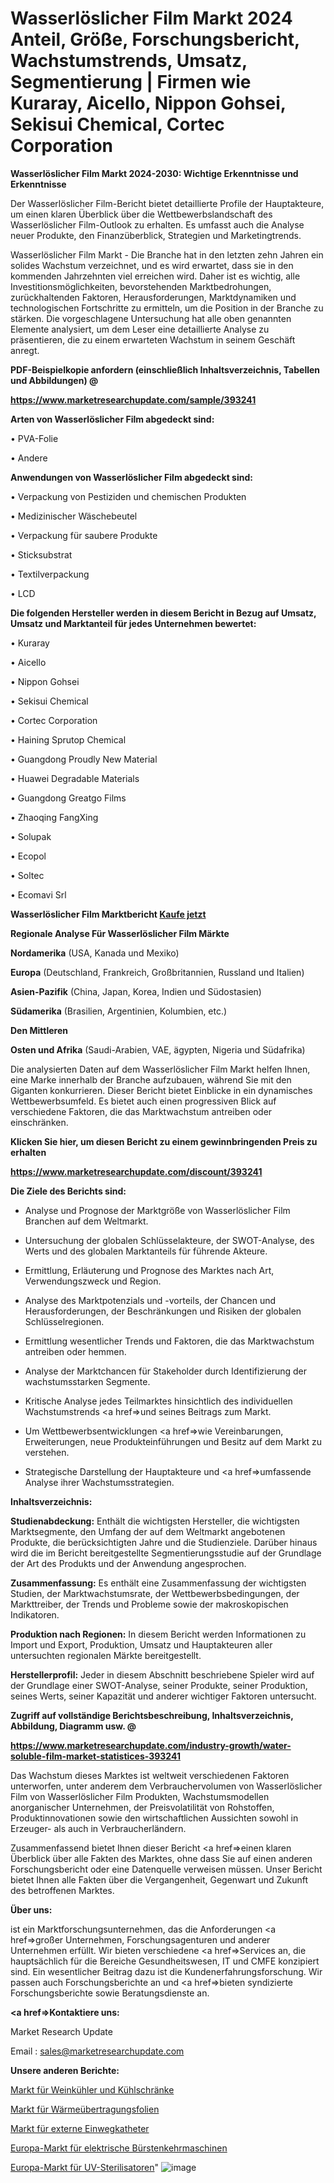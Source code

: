 # Wasserlöslicher Film Markt 2024 Anteil, Größe, Forschungsbericht, Wachstumstrends, Umsatz, Segmentierung | Firmen wie Kuraray, Aicello, Nippon Gohsei, Sekisui Chemical, Cortec Corporation

<strong>Wasserlöslicher Film Markt 2024-2030: Wichtige Erkenntnisse und Erkenntnisse</strong>

Der Wasserlöslicher Film-Bericht bietet detaillierte Profile der Hauptakteure, um einen klaren Überblick über die Wettbewerbslandschaft des Wasserlöslicher Film-Outlook zu erhalten. Es umfasst auch die Analyse neuer Produkte, den Finanzüberblick, Strategien und Marketingtrends.

Wasserlöslicher Film Markt - Die Branche hat in den letzten zehn Jahren ein solides Wachstum verzeichnet, und es wird erwartet, dass sie in den kommenden Jahrzehnten viel erreichen wird. Daher ist es wichtig, alle Investitionsmöglichkeiten, bevorstehenden Marktbedrohungen, zurückhaltenden Faktoren, Herausforderungen, Marktdynamiken und technologischen Fortschritte zu ermitteln, um die Position in der Branche zu stärken. Die vorgeschlagene Untersuchung hat alle oben genannten Elemente analysiert, um dem Leser eine detaillierte Analyse zu präsentieren, die zu einem erwarteten Wachstum in seinem Geschäft anregt.



<strong><b>PDF-Beispielkopie anfordern (einschließlich Inhaltsverzeichnis, Tabellen und Abbildungen) @ </b></strong>

<strong><a href=https://www.marketresearchupdate.com/sample/393241>

<strong>https://www.marketresearchupdate.com/sample/393241</u></a></strong></strong>



<strong>Arten von Wasserlöslicher Film abgedeckt sind:</strong>

• PVA-Folie

• Andere



<strong>Anwendungen von Wasserlöslicher Film abgedeckt sind:</strong>

• Verpackung von Pestiziden und chemischen Produkten

• Medizinischer Wäschebeutel

• Verpackung für saubere Produkte

• Sticksubstrat

• Textilverpackung

• LCD



<strong>Die folgenden Hersteller werden in diesem Bericht in Bezug auf Umsatz, Umsatz und Marktanteil für jedes Unternehmen bewertet:</strong>

• Kuraray

• Aicello

• Nippon Gohsei

• Sekisui Chemical

• Cortec Corporation

• Haining Sprutop Chemical

• Guangdong Proudly New Material

• Huawei Degradable Materials

• Guangdong Greatgo Films

• Zhaoqing FangXing

• Solupak

• Ecopol

• Soltec

• Ecomavi Srl



<strong>Wasserlöslicher Film Marktbericht <a href=https://www.marketresearchupdate.com/buynow/393241>Kaufe jetzt</a></strong>



<strong>Regionale Analyse Für Wasserlöslicher Film Märkte</strong>



<strong>Nordamerika</strong> (USA, Kanada und Mexiko)



<strong>Europa</strong> (Deutschland, Frankreich, Großbritannien, Russland und Italien)



<strong>Asien-Pazifik</strong> (China, Japan, Korea, Indien und Südostasien)



<strong>Südamerika</strong> (Brasilien, Argentinien, Kolumbien, etc.)



<strong>Den Mittleren</strong> 

<strong>Osten und Afrika</strong> (Saudi-Arabien, VAE, ägypten, Nigeria und Südafrika)

Die analysierten Daten auf dem Wasserlöslicher Film Markt helfen Ihnen, eine Marke innerhalb der Branche aufzubauen, während Sie mit den Giganten konkurrieren. Dieser Bericht bietet Einblicke in ein dynamisches Wettbewerbsumfeld. Es bietet auch einen progressiven Blick auf verschiedene Faktoren, die das Marktwachstum antreiben oder einschränken.



<strong>Klicken Sie hier, um diesen Bericht zu einem gewinnbringenden Preis zu erhalten
</strong>

<strong><a href=https://www.marketresearchupdate.com/discount/393241>https://www.marketresearchupdate.com/discount/393241</b></u></strong></a>



<strong>Die Ziele des Berichts sind:</strong>

- Analyse und Prognose der Marktgröße von Wasserlöslicher Film Branchen auf dem Weltmarkt.

- Untersuchung der globalen Schlüsselakteure, der SWOT-Analyse, des Werts und des globalen Marktanteils für führende Akteure.

- Ermittlung, Erläuterung und Prognose des Marktes nach Art, Verwendungszweck und Region.

- Analyse des Marktpotenzials und -vorteils, der Chancen und Herausforderungen, der Beschränkungen und Risiken der globalen Schlüsselregionen.

- Ermittlung wesentlicher Trends und Faktoren, die das Marktwachstum antreiben oder hemmen.

- Analyse der Marktchancen für Stakeholder durch Identifizierung der wachstumsstarken Segmente.

- Kritische Analyse jedes Teilmarktes hinsichtlich des individuellen Wachstumstrends <a href=>und</a> seines Beitrags zum Markt.

- Um Wettbewerbsentwicklungen <a href=>wie</a> Vereinbarungen, Erweiterungen, neue Produkteinführungen und Besitz auf dem Markt zu verstehen.

- Strategische Darstellung der Hauptakteure und <a href=>umfas</a>sende Analyse ihrer Wachstumsstrategien.



<strong>Inhaltsverzeichnis:</strong>



<strong>Studienabdeckung:</strong> Enthält die wichtigsten Hersteller, die wichtigsten Marktsegmente, den Umfang der auf dem Weltmarkt angebotenen Produkte, die berücksichtigten Jahre und die Studienziele. Darüber hinaus wird die im Bericht bereitgestellte Segmentierungsstudie auf der Grundlage der Art des Produkts und der Anwendung angesprochen.



<strong>Zusammenfassung:</strong> Es enthält eine Zusammenfassung der wichtigsten Studien, der Marktwachstumsrate, der Wettbewerbsbedingungen, der Markttreiber, der Trends und Probleme sowie der makroskopischen Indikatoren.



<strong>Produktion nach Regionen:</strong> In diesem Bericht werden Informationen zu Import und Export, Produktion, Umsatz und Hauptakteuren aller untersuchten regionalen Märkte bereitgestellt.



<strong>Herstellerprofil:</strong> Jeder in diesem Abschnitt beschriebene Spieler wird auf der Grundlage einer SWOT-Analyse, seiner Produkte, seiner Produktion, seines Werts, seiner Kapazität und anderer wichtiger Faktoren untersucht.



<strong><b>Zugriff auf vollständige Berichtsbeschreibung, Inhaltsverzeichnis, Abbildung, Diagramm usw. @ </b></strong>

<strong><a href=https://www.marketresearchupdate.com/industry-growth/water-soluble-film-market-statistices-393241>https://www.marketresearchupdate.com/industry-growth/water-soluble-film-market-statistices-393241</a></strong>

Das Wachstum dieses Marktes ist weltweit verschiedenen Faktoren unterworfen, unter anderem dem Verbrauchervolumen von Wasserlöslicher Film von Wasserlöslicher Film Produkten, Wachstumsmodellen anorganischer Unternehmen, der Preisvolatilität von Rohstoffen, Produktinnovationen sowie den wirtschaftlichen Aussichten sowohl in Erzeuger- als auch in Verbraucherländern.

Zusammenfassend bietet Ihnen dieser Bericht <a href=>einen</a> klaren Überblick über alle Fakten des Marktes, ohne dass Sie auf einen anderen Forschungsbericht oder eine Datenquelle verweisen müssen. Unser Bericht bietet Ihnen alle Fakten über die Vergangenheit, Gegenwart und Zukunft des betroffenen Marktes.



<strong>Über uns:</strong>

 ist ein Marktforschungsunternehmen, das die Anforderungen <a href=>großer</a> Unternehmen, Forschungsagenturen und anderer Unternehmen erfüllt. Wir bieten verschiedene <a href=>Services</a> an, die hauptsächlich für die Bereiche Gesundheitswesen, IT und CMFE konzipiert sind. Ein wesentlicher Beitrag dazu ist die Kundenerfahrungsforschung. Wir passen auch Forschungsberichte an und <a href=>bieten</a> syndizierte Forschungsberichte sowie Beratungsdienste an.



<strong><a href=>Kontaktiere uns:</a></strong>

Market Research Update

Email : sales@marketresearchupdate.com



<strong>Unsere anderen Berichte:</strong>

<a href=https://www.linkedin.com/pulse/wine-cooler-refrigerator-market-analysis-understanding>Markt für Weinkühler und Kühlschränke</a>

<a href=https://www.linkedin.com/pulse/heat-transfer-film-market-size-share-outlook>Markt für Wärmeübertragungsfolien</a>

<a href=https://www.linkedin.com/pulse/disposable-external-catheters-market-analysis>Markt für externe Einwegkatheter</a>

<a href=https://www.linkedin.com/pulse/europe-power-brush-sweepers-market-2023-thriving>Europa-Markt für elektrische Bürstenkehrmaschinen</a>

<a href=https://www.linkedin.com/pulse/europe-uv-sterilizers-market-2023-2030-explained-effective>Europa-Markt für UV-Sterilisatoren</a>"
![image](https://github.com/meghapanth/markettrends/assets/163847665/4b883ba1-1051-4e76-ae09-b52a3b12fc73)
